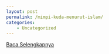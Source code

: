 ```yaml
---
layout: post
permalink: /mimpi-kuda-menurut-islam/
categories:
    - Uncategorized
---
```


[Baca Selengkapnya](/10)